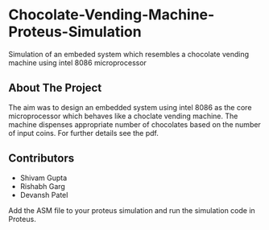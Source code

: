 # Chocolate-Vending-Machine-Proteus-Simulation
Simulation of an embeded system which resembles a chocolate vending machine using intel 8086 microprocessor
## About The Project
The aim was to design an embedded system using intel 8086 as the core microprocessor which behaves like a choclate vending machine. The machine dispenses appropriate number of chocolates based on the number of input coins.
For further details see the pdf.
## Contributors
* Shivam Gupta
* Rishabh Garg
* Devansh Patel

Add the ASM file to your proteus simulation and run the simulation code in Proteus.
